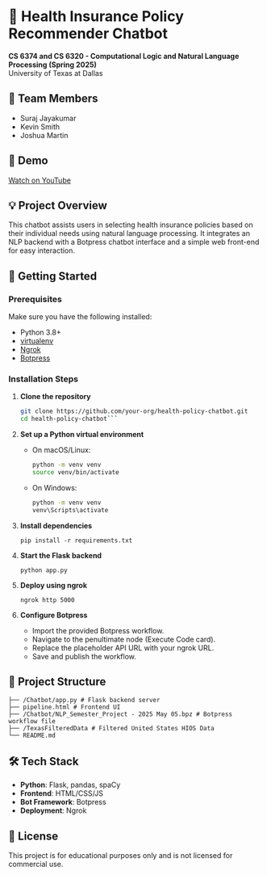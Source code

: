 # 🏥 Health Insurance Policy Recommender Chatbot  
**CS 6374 and CS 6320 - Computational Logic and Natural Language Processing (Spring 2025)**  
University of Texas at Dallas

## 👥 Team Members
- Suraj Jayakumar  
- Kevin Smith  
- Joshua Martin  

## 🎥 Demo  
[Watch on YouTube](https://www.youtube.com/watch?v=xAkL7oUVgog)

## 💡 Project Overview  
This chatbot assists users in selecting health insurance policies based on their individual needs using natural language processing. It integrates an NLP backend with a Botpress chatbot interface and a simple web front-end for easy interaction.

## 🚀 Getting Started

### Prerequisites
Make sure you have the following installed:
- Python 3.8+
- [virtualenv](https://pypi.org/project/virtualenv/)
- [Ngrok](https://ngrok.com/)
- [Botpress](https://botpress.com/)

### Installation Steps
1. **Clone the repository**
   ```bash
   git clone https://github.com/your-org/health-policy-chatbot.git
   cd health-policy-chatbot```

2. **Set up a Python virtual environment**
   
   - On macOS/Linux:
     ```bash
     python -m venv venv
     source venv/bin/activate
     ```

   - On Windows:
     ```bash
     python -m venv venv
     venv\Scripts\activate
     ```

3. **Install dependencies**

   ```pip install -r requirements.txt```

4. **Start the Flask backend**

   ```python app.py```

5. **Deploy using ngrok**

   ```ngrok http 5000```

6. **Configure Botpress**
   - Import the provided Botpress workflow.
   - Navigate to the penultimate node (Execute Code card).
   - Replace the placeholder API URL with your ngrok URL.
   - Save and publish the workflow.

## 📂 Project Structure
```
├── /Chatbot/app.py # Flask backend server
├── pipeline.html # Frontend UI
├── /Chatbot/NLP_Semester_Project - 2025 May 05.bpz # Botpress workflow file
├── /TexasFilteredData # Filtered United States HIOS Data
└── README.md
```

## 🛠️ Tech Stack
- **Python**: Flask, pandas, spaCy  
- **Frontend**: HTML/CSS/JS  
- **Bot Framework**: Botpress  
- **Deployment**: Ngrok  

## 📄 License  
This project is for educational purposes only and is not licensed for commercial use.
